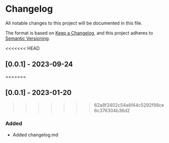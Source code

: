 # Changelog

All notable changes to this project will be documented in this file.

The format is based on [Keep a Changelog](https://keepachangelog.com/en/1.0.0/),
and this project adheres to [Semantic Versioning](https://semver.org/spec/v2.0.0.html).

<<<<<<< HEAD

## [0.0.1] - 2023-09-24
=======
## [0.0.1] - 2023-01-20
>>>>>>> 62a8f2402c54a6f44c5292f98ce6c376304b36d2

### Added

- Added changelog.md
